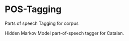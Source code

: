 # POS-Tagging
Parts of speech Tagging for corpus

Hidden Markov Model part-of-speech tagger for Catalan.

